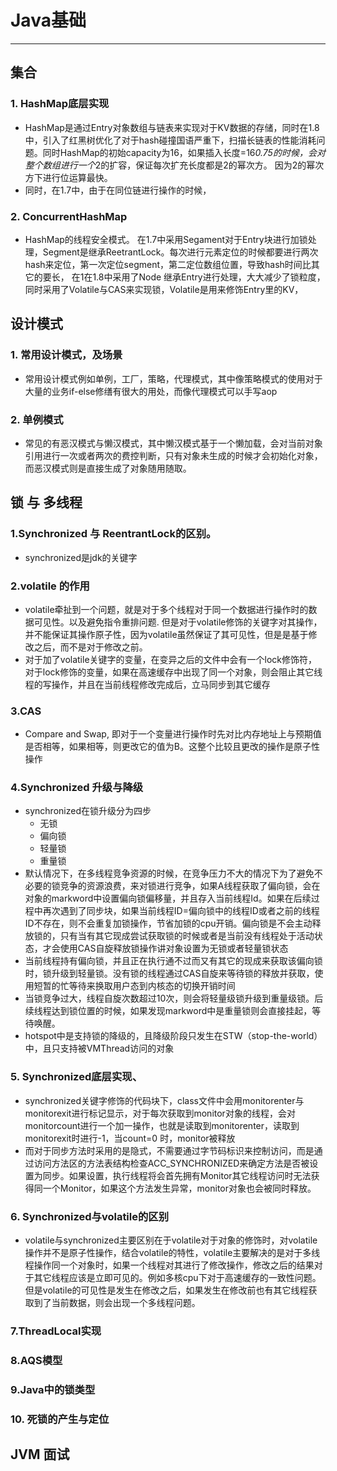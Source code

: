 # Java基础
***

## 集合

### 1. HashMap底层实现
- HashMap是通过Entry对象数组与链表来实现对于KV数据的存储，同时在1.8中，引入了红黑树优化了对于hash碰撞国语严重下，扫描长链表的性能消耗问题。同时HashMap的初始capacity为16，如果插入长度=16*0.75的时候，会对整个数组进行一个*2的扩容，保证每次扩充长度都是2的幂次方。 因为2的幂次方下进行位运算最快。
- 同时，在1.7中，由于在同位链进行操作的时候，
### 2. ConcurrentHashMap
- HashMap的线程安全模式。 在1.7中采用Segament对于Entry块进行加锁处理，Segment是继承ReetrantLock。每次进行元素定位的时候都要进行两次hash来定位，第一次定位segment，第二定位数组位置，导致hash时间比其它的要长， 在1在1.8中采用了Node 继承Entry进行处理，大大减少了锁粒度，同时采用了Volatile与CAS来实现锁，Volatile是用来修饰Entry里的KV，

## 设计模式
### 1. 常用设计模式，及场景
- 常用设计模式例如单例，工厂，策略，代理模式，其中像策略模式的使用对于大量的业务if-else修缮有很大的用处，而像代理模式可以手写aop


### 2. 单例模式
- 常见的有恶汉模式与懒汉模式，其中懒汉模式基于一个懒加载，会对当前对象引用进行一次或者两次的费控判断，只有对象未生成的时候才会初始化对象，而恶汉模式则是直接生成了对象随用随取。

## 锁 与 多线程

### 1.Synchronized 与 ReentrantLock的区别。
- synchronized是jdk的关键字
### 2.volatile 的作用
- volatile牵扯到一个问题，就是对于多个线程对于同一个数据进行操作时的数据可见性。以及避免指令重排问题. 但是对于volatile修饰的关键字对其操作，并不能保证其操作原子性，因为volatile虽然保证了其可见性，但是是基于修改之后，而不是对于修改之前。
- 对于加了volatile关键字的变量，在变异之后的文件中会有一个lock修饰符，对于lock修饰的变量，如果在高速缓存中出现了同一个对象，则会阻止其它线程的写操作，并且在当前线程修改完成后，立马同步到其它缓存
### 3.CAS
- Compare and Swap, 即对于一个变量进行操作时先对比内存地址上与预期值是否相等，如果相等，则更改它的值为B。这整个比较且更改的操作是原子性操作
### 4.Synchronized 升级与降级
- synchronized在锁升级分为四步
    + 无锁
    + 偏向锁
    + 轻量锁
    + 重量锁
- 默认情况下，在多线程竞争资源的时候，在竞争压力不大的情况下为了避免不必要的锁竞争的资源浪费，来对锁进行竞争，如果A线程获取了偏向锁，会在对象的markword中设置偏向锁偏移量，并且存入当前线程Id。如果在后续过程中再次遇到了同步块，如果当前线程ID=偏向锁中的线程ID或者之前的线程ID不存在，则不会重复加锁操作，节省加锁的cpu开销。偏向锁是不会主动释放锁的，只有当有其它现成尝试获取锁的时候或者是当前没有线程处于活动状态，才会使用CAS自旋释放锁操作讲对象设置为无锁或者轻量锁状态
- 当前线程持有偏向锁，并且正在执行通不过而又有其它的现成来获取该偏向锁时，锁升级到轻量锁。没有锁的线程通过CAS自旋来等待锁的释放并获取，使用短暂的忙等待来换取用户态到内核态的切换开销时间
- 当锁竞争过大，线程自旋次数超过10次，则会将轻量级锁升级到重量级锁。后续线程达到锁位置的时候，如果发现markword中是重量锁则会直接挂起，等待唤醒。
- hotspot中是支持锁的降级的，且降级阶段只发生在STW（stop-the-world）中，且只支持被VMThread访问的对象
### 5. Synchronized底层实现、
- synchronized关键字修饰的代码块下，class文件中会用monitorenter与monitorexit进行标记显示，对于每次获取到monitor对象的线程，会对monitorcount进行一个加一操作，也就是读取到monitorenter，读取到monitorexit时进行-1，当count=0 时，monitor被释放
- 而对于同步方法时采用的是隐式，不需要通过字节码标识来控制访问，而是通过访问方法区的方法表结构检查ACC_SYNCHRONIZED来确定方法是否被设置为同步。如果设置，执行线程将会首先拥有Monitor其它线程访问时无法获得同一个Monitor，如果这个方法发生异常，monitor对象也会被同时释放。

### 6. Synchronized与volatile的区别
- volatile与synchronized主要区别在于volatile对于对象的修饰时，对volatile操作并不是原子性操作，结合volatile的特性，volatile主要解决的是对于多线程操作同一个对象时，如果一个线程对其进行了修改操作，修改之后的结果对于其它线程应该是立即可见的。例如多核cpu下对于高速缓存的一致性问题。但是volatile的可见性是发生在修改之后，如果发生在修改前也有其它线程获取到了当前数据，则会出现一个多线程问题。

### 7.ThreadLocal实现
### 8.AQS模型
### 9.Java中的锁类型
### 10. 死锁的产生与定位


## JVM 面试